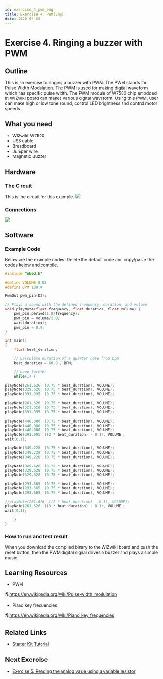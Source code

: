 ```yaml
---
id: exercise_4_pwm_eng
title: Exercise 4. PWM(Eng)
date: 2020-04-08
---
```


# Exercise 4. Ringing a buzzer with PWM

## Outline

This is an exercise to ringing a buzzer with PWM. The PWM stands for
Pulse Width Modulation. The PWM is used for making digital waveform
which has specific pulse width. The PWM module of W7500 chip embdded in
WIZwiki board can makes various digital waveform. Using this PWM, user
can make high or low tone sound, control LED brightness and control
motor speeds.


## What you need

  - WIZwiki-W7500
  - USB cable
  - Breadboard
  - Jumper wire
  - Magnetic Buzzer


## Hardware

### The Circuit

This is the circuit for this example.
![](/document_framework/img/products/wizwiki_mbed_kit/kit_en/4_pwm_buzzer_schem.png)


### Connections

![](/document_framework/img/products/wizwiki_mbed_kit/kit_en/4_board_all.jpg)


## Software

### Example Code

Below are the example codes. Delete the default code and copy/paste the
codes below and compile.

``` c
#include "mbed.h"

#define VOLUME 0.02
#define BPM 100.0

PwmOut pwm_pin(D3);

// Plays a sound with the defined frequency, duration, and volume
void playNote(float frequency, float duration, float volume) {
    pwm_pin.period(1.0/frequency);
    pwm_pin = volume/2.0;
    wait(duration);
    pwm_pin = 0.0;
}

int main()
{
    float beat_duration;

    // Calculate duration of a quarter note from bpm
    beat_duration = 60.0 / BPM;

    // Loop forever
    while(1) {

playNote(261.626, (0.75 * beat_duration), VOLUME);
playNote(329.628, (0.75 * beat_duration), VOLUME);
playNote(391.995, (0.75 * beat_duration), VOLUME);

playNote(261.626, (0.75 * beat_duration), VOLUME);
playNote(329.628, (0.75 * beat_duration), VOLUME);
playNote(391.995, (0.75 * beat_duration), VOLUME);
                        
playNote(440.000, (0.75 * beat_duration), VOLUME);
playNote(440.000, (0.75 * beat_duration), VOLUME);
playNote(440.000, (0.75 * beat_duration), VOLUME);
playNote(391.995, ((2 * beat_duration) - 0.1), VOLUME);
wait(0.1);

playNote(349.228, (0.75 * beat_duration), VOLUME);
playNote(349.228, (0.75 * beat_duration), VOLUME);
playNote(349.228, (0.75 * beat_duration), VOLUME);

playNote(329.628, (0.75 * beat_duration), VOLUME);
playNote(329.628, (0.75 * beat_duration), VOLUME);
playNote(329.628, (0.75 * beat_duration), VOLUME);

playNote(293.665, (0.75 * beat_duration), VOLUME);
playNote(293.665, (0.75 * beat_duration), VOLUME);
playNote(293.665, (0.75 * beat_duration), VOLUME);

//playNote(261.626, ((2 * beat_duration) - 0.1), VOLUME);
playNote(261.626, ((3 * beat_duration) - 0.1), VOLUME);
wait(0.1);

    }
}
```
### How to run and test result

When you download the compiled binary to the WIZwiki board and push the
reset button, then the PWM digital signal drives a buzzer and plays a
simple music.

## Learning Resources

  - PWM

🌎https://en.wikipedia.org/wiki/Pulse-width_modulation

  - Piano key frequencies

🌎https://en.wikipedia.org/wiki/Piano_key_frequencies


## Related Links

   * [Starter Kit Tutorial](Tutorial(Eng).md)


## Next Exercise

   * [Exercise 5. Reading the analog value using a variable resistor](Exercise_5._Variable_resistor(Eng).md)
